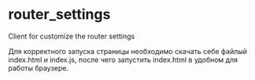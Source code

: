 # router_settings
Client for customize the router settings

Для корректного запуска страницы необходимо скачать себе файлый index.html и index.js, после чего запустить index.html в удобном для работы браузере.
